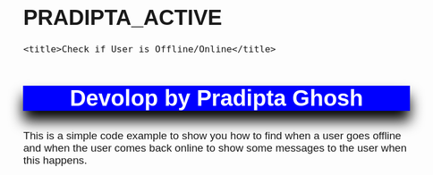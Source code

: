 # PRADIPTA_ACTIVE

<html>
<head>
	<meta charset="utf-8">
	<meta name="viewport" content="width=device-width, initial-scale=1">

	<title>Check if User is Offline/Online</title>

<style>
			body {
			    padding:10px;
			    font-family:arial;
			    font-size:1.2em;
			}
			.error {
			    background-color:#ff5252;
			    color:white;
			    padding:10px;
			    border-radius:5px;
			    margin-top:10px;
			}
			.success {
			    background-color:#00e676;
			    color:white;
			    padding:10px;
			    border-radius:5px;
			    margin-top:10px;
			}


      div{
      	text-align: center;
      	font-size: 50px;
      }

      h2{

      	text-align: center;
      	font-size: 40px;
      	background: blue;
      	color: white;
        box-shadow: 0 18px 24px 0 black;
        transition: 1s;
        box-sizing:60px;
     
      }

		</style>


</head>

<body>
			<h2>Devolop by Pradipta Ghosh</h2>
        <p>This is a simple code example to show you how to find when a user goes offline and when the user comes back online to show some messages to the user when this happens.</p>
        <div style="color: black;" id="status"></div>

<script>
	
	let status = document.getElementById("status");
			
            window.addEventListener('load', function(e) {
                if (navigator.onLine) {
                    status.innerHTML = "User is online";
                    status.classList.add("success");
                } else {
                    status.innerHTML = "User is offline";
                    status.classList.remove("success");
                    status.classList.add("error");
                }
            }, false);
            
            window.addEventListener('online', function(e) {
                status.innerHTML = "User is back online";
                status.classList.remove("error");
                status.classList.add("success");
            }, false);
            
            window.addEventListener('offline', function(e) {
                status.innerHTML = "User went offline";
                status.classList.remove("success");
                status.classList.add("error");
            }, false);

</script>

</body>

</html>
